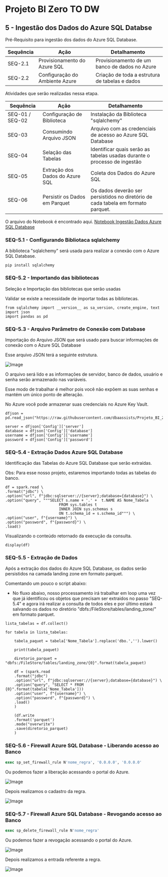 # Projeto BI Zero TO DW

## 5 - Ingestão dos Dados do Azure SQL Databse

Pré-Requisito para ingestão dos dados do Azure SQL Database.

|Sequência|Ação|Detalhamento
|---|---|---|
|SEQ-2.1|Provisionamento do Azure SQL|Provisionamento de um banco de dados no Azure|
|SEQ-2.2|Configuração do Ambiente Azure|Criação de toda a estrutura de tabelas e dados|

Atividades que serão realizadas nessa etapa.

|Sequência|Ação|Detalhamento
|---|---|---|
|SEQ-01 / SEQ-02|Configuração de Biblioteca|Instalação da Biblioteca "sqlalchemy"|
|SEQ-03|Consumindo Arquivo JSON|Arquivo com as credenciais de acesso ao Azure SQL Database|
|SEQ-04|Selação das Tabelas|Identificar quais serão as tabelas usadas durante o processo de ingestão|
|SEQ-05|Extração dos Dados do Azure SQL|Coleta dos Dados do Azure SQL|
|SEQ-06|Persistir os Dados em Parquet|Os dados deverão ser persistidos no diretório de cada tabela em formato parquet.|

O arquivo do Notebook é encontrado aqui. [Notebook Ingestão Dados Azure SQL Database](https://github.com/dbaassists/Projeto_BI_Zero_TO_DW/blob/main/02_NOTEBOOK/01_ingestao_dados_azure_sql.ipynb)


### SEQ-5.1 - Configurando Bibliotaca sqlalchemy

A biblioteca "sqlalchemy" será usada para realizar a conexão com o Azure SQL Database.

``` {.py3 title="Instalação da Biblioteca" linenums=1}
pip install sqlalchemy
```

### SEQ-5.2 - Importando das bibliotecas

Seleção e Importação das bibliotecas que serão usadas

Validar se existe a necessidade de importar todas as bibliotecas.

``` {.py3 title="Bibliotecas usadas" linenums=1}
from sqlalchemy import __version__ as sa_version, create_engine, text
import json
import pandas as pd
```

### SEQ-5.3 - Arquivo Parâmetro de Conexão com Database

Importação do Arquivo JSON que será usado para buscar informações de conexão com o Azure SQL Database

Esse arquivo JSON terá a seguinte estrutura.

![Image](./imagens/05_arquivo_conexao.png)

O arquivo será lido e as informações de servidor, banco de dados, usuário e senha serão armazenado nas variáveis.

Esse modo de trabalhar é melhor pois você não expõem as suas senhas e mantém um único ponto de alteração.

No Azure você pode armazenar suas credenciais no Azure Key Vault.

``` {.py3 title="Buscando informações de conexão" linenums=1}
dfjson =  pd.read_json("https://raw.githubusercontent.com/dbaassists/Projeto_BI_Zero_TO_DW/main/04_ARQUIVO_CONFIG/config_azure_sql.json")

server = dfjson['Config']['server']
database = dfjson['Config']['database']
username = dfjson['Config']['username']
password = dfjson['Config']['password']
```

### SEQ-5.4 - Extração Dados Azure SQL Database

Identificação das Tabelas do Azure SQL Database que serão extraídas.

Obs: Para esse nosso projeto, estaremos importando todas as tabelas do banco.

``` {.py3 title="Idenfificação das Tabelas do Banco" linenums=1}
df = spark.read \
.format("jdbc") \
.option("url", f"jdbc:sqlserver://{server};database={database}") \
.option("query", """SELECT s.name + '.' +  t.NAME AS Nome_Tabela 
                        FROM sys.tables t
                        INNER JOIN sys.schemas s
                        ON t.schema_id = s.schema_id""") \
.option("user", f"{username}") \
.option("password", f"{password}") \
.load()
```

Visualizando o conteúdo retornado da execução da consulta.

``` {.py3 title="Listando dados carregados no Dataframe" linenums=1}
display(df)
```

### SEQ-5.5 - Extração de Dados

Após a extração dos dados do Azure SQL Database, os dados serão persistidos na camada landing zone em formato parquet.

Comentando um pouco o script abaixo:

- No fluxo abaixo, nosso processamento irá trabalhar em loop uma vez que já identificou os objetos que precisam ser extraidos no passo "SEQ-5.4" e agora irá realizar a consulta de todos eles e por último estará salvando os dados no diretório "dbfs:/FileStore/tables/landing_zone/" em formato parquet.

``` {.py3 title="Extração dos Dados do Azure SQL Database e Salvando na Landing Zone" linenums=1}
lista_tabelas = df.collect()

for tabela in lista_tabelas:

    tabela_paquet = tabela['Nome_Tabela'].replace('dbo.','').lower()

    print(tabela_paquet)

    diretorio_parquet = "dbfs:/FileStore/tables/landing_zone/{0}".format(tabela_paquet)

    df = (spark.read
    .format("jdbc")
    .option("url", f"jdbc:sqlserver://{server};database={database}") \
    .option("query", "SELECT * FROM {0}".format(tabela['Nome_Tabela']))
    .option("user", f"{username}") \
    .option("password", f"{password}") \
    .load()
    )
    
    (df.write
    .format('parquet')
    .mode("overwrite")
    .save(diretorio_parquet)
    )
```

### SEQ-5.6 - Firewall Azure SQL Database - Liberando acesso ao Banco

``` {.sql title="Concedendo acesso ao Azure SQL Database" linenums=1}
exec sp_set_firewall_rule N'nome_regra', '0.0.0.0', '0.0.0.0'
```

Ou podemos fazer a liberação acessando o portal do Azure.

![Image](./imagens/08_azure_sql_concedendo_acesso_firewall.png)

Depois realizamos o cadastro da regra.

![Image](./imagens/08_01_azure_sql_concedendo_acesso_firewall.png)

### SEQ-5.7 - Firewall Azure SQL Database - Revogando acesso ao Banco

``` {.sql title="Removendo acesso ao Azure SQL Database" linenums=1}
exec sp_delete_firewall_rule N'nome_regra'
```

Ou podemos fazer a revogação acessando o portal do Azure.

![Image](./imagens/08_azure_sql_concedendo_acesso_firewall.png)

Depois realizamos a entrada referente a regra.

![Image](./imagens/08_02_azure_sql_concedendo_acesso_firewall.png)